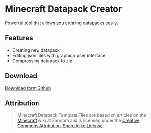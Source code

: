 ﻿# Minecraft Datapack Creator
Powerful tool that allows you creating datapacks easily.

## Features
- Creating new datapack
- Editing json files with graphical user interface
- Compressing datapack to zip

## Download 
[Download form Github](https://github.com/aAndrzej-dev/Minecraft-Datapack-Creator/releases)

## Attribution
>Minecraft Datapack Template Files are based on articles on the [Minecraft](https://minecraft.fandom.com/wiki/Data_pack) wiki at Fandom and is licensed under the [Creative Commons Attribution-Share Alike License](https://creativecommons.org/licenses/by-sa/3.0/).